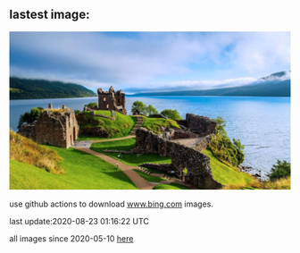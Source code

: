 ## lastest image:
![](images/UrquhartCastle.jpg)

use github actions to download www.bing.com images.

last update:2020-08-23 01:16:22 UTC

all images since 2020-05-10 [here](https://github.com/counter2015/bing-daily-images/tree/master/images) 

